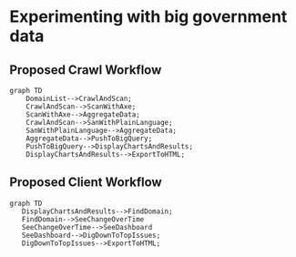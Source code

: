 # Experimenting with big government data

## Proposed Crawl Workflow

```mermaid
graph TD
    DomainList-->CrawlAndScan;
    CrawlAndScan-->ScanWithAxe;
    ScanWithAxe-->AggregateData;
    CrawlAndScan-->SanWithPlainLanguage;
    SanWithPlainLanguage-->AggregateData;
    AggregateData-->PushToBigQuery;
    PushToBigQuery-->DisplayChartsAndResults;
    DisplayChartsAndResults-->ExportToHTML;
```

## Proposed Client Workflow 

```mermaid
graph TD
   DisplayChartsAndResults-->FindDomain;
   FindDomain-->SeeChangeOverTime
   SeeChangeOverTime-->SeeDashboard
   SeeDashboard-->DigDownToTopIssues;
   DigDownToTopIssues-->ExportToHTML;
```
